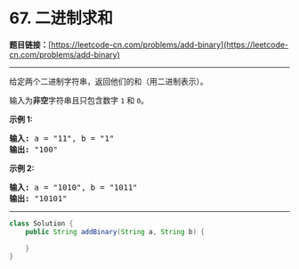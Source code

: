 # 67. 二进制求和

**题目链接：**[https://leetcode-cn.com/problems/add-binary](https://leetcode-cn.com/problems/add-binary)

---

<div class="content__1Y2H">
 <div class="notranslate">
  <p>给定两个二进制字符串，返回他们的和（用二进制表示）。</p> 
  <p>输入为<strong>非空</strong>字符串且只包含数字&nbsp;<code>1</code>&nbsp;和&nbsp;<code>0</code>。</p> 
  <p><strong>示例&nbsp;1:</strong></p> 
  <pre class="language-text"><strong>输入:</strong> a = "11", b = "1"
<strong>输出:</strong> "100"</pre> 
  <p><strong>示例&nbsp;2:</strong></p> 
  <pre class="language-text"><strong>输入:</strong> a = "1010", b = "1011"
<strong>输出:</strong> "10101"</pre> 
 </div>
</div>

---

```java
class Solution {
    public String addBinary(String a, String b) {
        
    }
}
```